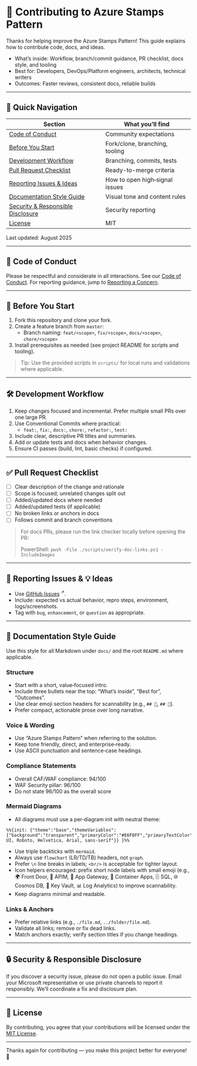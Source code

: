 # 🤝 Contributing to Azure Stamps Pattern

Thanks for helping improve the Azure Stamps Pattern! This guide explains how to contribute code, docs, and ideas.

- What’s inside: Workflow, branch/commit guidance, PR checklist, docs style, and tooling
- Best for: Developers, DevOps/Platform engineers, architects, technical writers
- Outcomes: Faster reviews, consistent docs, reliable builds

---

## 🧭 Quick Navigation

| Section | What you’ll find |
|---------|-------------------|
| [Code of Conduct](#-code-of-conduct) | Community expectations |
| [Before You Start](#-before-you-start) | Fork/clone, branching, tooling |
| [Development Workflow](#-development-workflow) | Branching, commits, tests |
| [Pull Request Checklist](#-pull-request-checklist) | Ready-to-merge criteria |
| [Reporting Issues & Ideas](#-reporting-issues--ideas) | How to open high‑signal issues |
| [Documentation Style Guide](#-documentation-style-guide) | Visual tone and content rules |
| [Security & Responsible Disclosure](#-security--responsible-disclosure) | Security reporting |
| [License](#-license) | MIT |

Last updated: August 2025

---

## 🌟 Code of Conduct

Please be respectful and considerate in all interactions. See our [Code of Conduct](./CODE_OF_CONDUCT.md). For reporting guidance, jump to [Reporting a Concern](./CODE_OF_CONDUCT.md#-reporting-a-concern).

---

## 🚀 Before You Start

1. Fork this repository and clone your fork.
2. Create a feature branch from `master`:
   - Branch naming: `feat/<scope>`, `fix/<scope>`, `docs/<scope>`, `chore/<scope>`
3. Install prerequisites as needed (see project README for scripts and tooling).

> Tip: Use the provided scripts in `scripts/` for local runs and validations where applicable.

---

## 🛠️ Development Workflow

1. Keep changes focused and incremental. Prefer multiple small PRs over one large PR.
2. Use Conventional Commits where practical:
   - `feat:`, `fix:`, `docs:`, `chore:`, `refactor:`, `test:`
3. Include clear, descriptive PR titles and summaries.
4. Add or update tests and docs when behavior changes.
5. Ensure CI passes (build, lint, basic checks) if configured.

---

## ✅ Pull Request Checklist

- [ ] Clear description of the change and rationale
- [ ] Scope is focused; unrelated changes split out
- [ ] Added/updated docs where needed
- [ ] Added/updated tests (if applicable)
- [ ] No broken links or anchors in docs
- [ ] Follows commit and branch conventions

> For docs PRs, please run the link checker locally before opening the PR:
>
> PowerShell: `pwsh -File ./scripts/verify-doc-links.ps1 -IncludeImages`

---

## 🐛 Reporting Issues & 💡 Ideas

- Use <a href="https://github.com/srnichols/StampsPattern/issues" target="_blank" rel="noopener" title="Opens in a new tab">GitHub Issues</a>&nbsp;<sup>↗</sup>.
- Include: expected vs actual behavior, repro steps, environment, logs/screenshots.
- Tag with `bug`, `enhancement`, or `question` as appropriate.

---

## 📝 Documentation Style Guide

Use this style for all Markdown under `docs/` and the root `README.md` where applicable.

### Structure
- Start with a short, value‑focused intro.
- Include three bullets near the top: “What’s inside”, “Best for”, “Outcomes”.
- Use clear emoji section headers for scannability (e.g., `## 🧭`, `## 🚀`).
- Prefer compact, actionable prose over long narrative.

### Voice & Wording
- Use “Azure Stamps Pattern” when referring to the solution.
- Keep tone friendly, direct, and enterprise‑ready.
- Use ASCII punctuation and sentence‑case headings.

### Compliance Statements
- Overall CAF/WAF compliance: 94/100
- WAF Security pillar: 96/100
- Do not state 96/100 as the overall score

### Mermaid Diagrams
- All diagrams must use a per‑diagram init with neutral theme:

```
%%{init: {"theme":"base","themeVariables":{"background":"transparent","primaryColor":"#E6F0FF","primaryTextColor":"#1F2937","primaryBorderColor":"#94A3B8","lineColor":"#94A3B8","secondaryColor":"#F3F4F6","tertiaryColor":"#DBEAFE","clusterBkg":"#F8FAFC","clusterBorder":"#CBD5E1","edgeLabelBackground":"#F8FAFC","fontFamily":"Segoe UI, Roboto, Helvetica, Arial, sans-serif"}} }%%
```

- Use triple backticks with `mermaid`.
- Always use `flowchart` (LR/TD/TB) headers, not `graph`.
- Prefer `\n` line breaks in labels; `<br/>` is acceptable for tighter layout.
- Icon helpers encouraged: prefix short node labels with small emoji (e.g., 🌍 Front Door, 🔌 APIM, 🚪 App Gateway, 🐳 Container Apps, 🗄️ SQL, 🌐 Cosmos DB, 🔐 Key Vault, 📊 Log Analytics) to improve scannability.
- Keep diagrams minimal and readable.

### Links & Anchors
- Prefer relative links (e.g., `./file.md`, `../folder/file.md`).
- Validate all links; remove or fix dead links.
- Match anchors exactly; verify section titles if you change headings.

---

## 🔒 Security & Responsible Disclosure

If you discover a security issue, please do not open a public issue. Email your Microsoft representative or use private channels to report it responsibly. We’ll coordinate a fix and disclosure plan.

---

## 📄 License

By contributing, you agree that your contributions will be licensed under the [MIT License](./LICENSE).

---

Thanks again for contributing — you make this project better for everyone! 🙌
